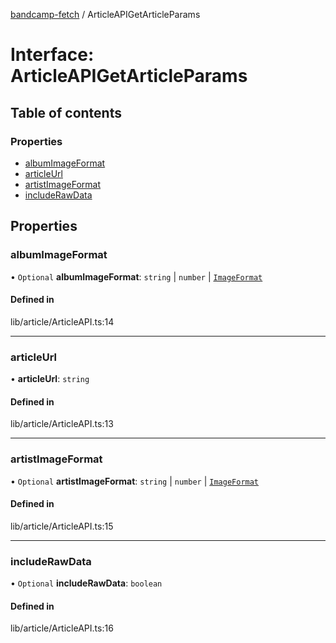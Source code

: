 [bandcamp-fetch](../README.md) / ArticleAPIGetArticleParams

# Interface: ArticleAPIGetArticleParams

## Table of contents

### Properties

- [albumImageFormat](ArticleAPIGetArticleParams.md#albumimageformat)
- [articleUrl](ArticleAPIGetArticleParams.md#articleurl)
- [artistImageFormat](ArticleAPIGetArticleParams.md#artistimageformat)
- [includeRawData](ArticleAPIGetArticleParams.md#includerawdata)

## Properties

### albumImageFormat

• `Optional` **albumImageFormat**: `string` \| `number` \| [`ImageFormat`](ImageFormat.md)

#### Defined in

lib/article/ArticleAPI.ts:14

___

### articleUrl

• **articleUrl**: `string`

#### Defined in

lib/article/ArticleAPI.ts:13

___

### artistImageFormat

• `Optional` **artistImageFormat**: `string` \| `number` \| [`ImageFormat`](ImageFormat.md)

#### Defined in

lib/article/ArticleAPI.ts:15

___

### includeRawData

• `Optional` **includeRawData**: `boolean`

#### Defined in

lib/article/ArticleAPI.ts:16

